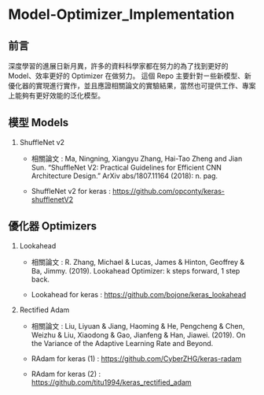 # Model-Optimizer_Implementation

## 前言

深度學習的進展日新月異，許多的資料科學家都在努力的為了找到更好的 Model、效率更好的 Optimizer 在做努力。
這個 Repo 主要針對ㄧ些新模型、新優化器的實現進行實作，並且應證相關論文的實驗結果，當然也可提供工作、專案上能夠有更好效能的泛化模型。

## 模型 Models

1. ShuffleNet v2

    * 相關論文 : 
        Ma, Ningning, Xiangyu Zhang, Hai-Tao Zheng and Jian Sun. 
        “ShuffleNet V2: Practical Guidelines for Efficient CNN Architecture Design.” 
        ArXiv abs/1807.11164 (2018): n. pag.
    
   * ShuffleNet v2 for keras : 
        https://github.com/opconty/keras-shufflenetV2


## 優化器 Optimizers

1. Lookahead

    * 相關論文 : 
        R. Zhang, Michael & Lucas, James & Hinton, Geoffrey & Ba, Jimmy. (2019). 
        Lookahead Optimizer: k steps forward, 1 step back. 
    
    * Lookahead for keras : 
        https://github.com/bojone/keras_lookahead

2. Rectified Adam

    * 相關論文 : 
        Liu, Liyuan & Jiang, Haoming & He, Pengcheng & Chen, Weizhu & Liu, Xiaodong & Gao, Jianfeng & Han, Jiawei. (2019). 
        On the Variance of the Adaptive Learning Rate and Beyond. 
    
    * RAdam for keras (1) : 
        https://github.com/CyberZHG/keras-radam
    * RAdam for keras (2) : 
        https://github.com/titu1994/keras_rectified_adam